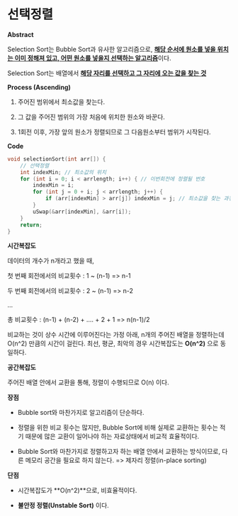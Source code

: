 # **선택정렬**

**Abstract**

Selection Sort는 Bubble Sort과 유사한 알고리즘으로, <u>**해당 순서에 원소를 넣을 위치는 이미 정해져 있고, 어떤 원소를 넣을지 선택하는 알고리즘**</u>이다.

Selection Sort는 배열에서 <u>**해당 자리를 선택하고 그 자리에 오는 값을 찾는 것**</u>

**Process (Ascending)**

1. 주어진 범위에서 최소값을 찾는다.

2. 그 값을 주어진 범위의 가장 처음에 위치한 원소와 바꾼다.

3. 1회전 이후, 가장 앞의 원소가 정렬되므로 그 다음원소부터 범위가 시작된다.

**Code**

```c++
void selectionSort(int arr[]) {
	// 선택정렬
	int indexMin; // 최소값의 위치
	for (int i = 0; i < arrlength; i++) { // 이번회전에 정렬될 번호
		indexMin = i;
		for (int j = 0 + i; j < arrlength; j++) {
			if (arr[indexMin] > arr[j]) indexMin = j; // 최소값을 찾는 과정
		}
		uSwap(&arr[indexMin], &arr[i]);
	}
	return;
}
```

**시간복잡도**

데이터의 개수가 n개라고 했을 때,

첫 번째 회전에서의 비교횟수 : 1 ~ (n-1) => n-1

두 번째 회전에서의 비교횟수 : 2 ~ (n-1) => n-2

...

총 비교횟수 : (n-1) + (n-2) + .... + 2 + 1 => n(n-1)/2

비교하는 것이 상수 시간에 이루어진다는 가정 아래, n개의 주어진 배열을 정렬하는데 O(n^2) 만큼의 시간이 걸린다. 최선, 평균, 최악의 경우 시간복잡도는 **O(n^2)** 으로 동일하다.

**공간복잡도**

주어진 배열 안에서 교환을 통해, 정렬이 수행되므로 O(n) 이다.

**장점**

* Bubble sort와 마찬가지로 알고리즘이 단순하다.

* 정렬을 위한 비교 횟수는 많지만, Bubble Sort에 비해 실제로 교환하는 횟수는 적기 때문에 많은 교환이 일어나야 하는 자료상태에서 비교적 효율적이다.

* Bubble Sort와 마찬가지로 정렬하고자 하는 배열 안에서 교환하는 방식이므로, 다른 메모리 공간을 필요로 하지 않는다. => 제자리 정렬(in-place sorting)

**단점**

* 시간복잡도가 **O(n^2)**으로, 비효율적이다.

* **불안정 정렬(Unstable Sort)** 이다.

